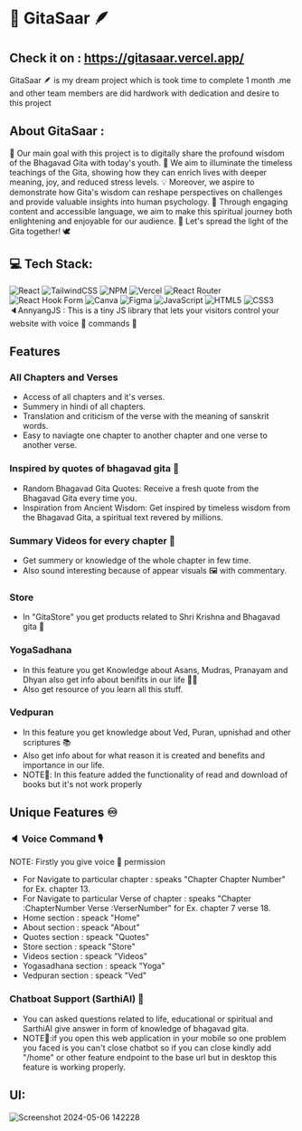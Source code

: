 # 🪈 GitaSaar 🪶

## Check it on : https://gitasaar.vercel.app/

GitaSaar 🪶 is my dream project which is took time to complete 1 month .me and other team members are did hardwork with dedication and desire to this project

## About GitaSaar : 

🌟 Our main goal with this project is to digitally share the profound wisdom of the Bhagavad Gita with today's youth. 📱 We aim to illuminate the timeless teachings of the Gita, showing how they can enrich lives with deeper meaning, joy, and reduced stress levels. 💡 Moreover, we aspire to demonstrate how Gita's wisdom can reshape perspectives on challenges and provide valuable insights into human psychology. 🧠 Through engaging content and accessible language, we aim to make this spiritual journey both enlightening and enjoyable for our audience. 🌺 Let's spread the light of the Gita together! 🕊️

## 💻 Tech Stack:
![React](https://img.shields.io/badge/react-%2320232a.svg?style=for-the-badge&logo=react&logoColor=%2361DAFB)
![TailwindCSS](https://img.shields.io/badge/tailwindcss-%2338B2AC.svg?style=for-the-badge&logo=tailwind-css&logoColor=white)
![NPM](https://img.shields.io/badge/NPM-%23CB3837.svg?style=for-the-badge&logo=npm&logoColor=white)
![Vercel](https://img.shields.io/badge/vercel-%23000000.svg?style=for-the-badge&logo=vercel&logoColor=white)
![React Router](https://img.shields.io/badge/React_Router-CA4245?style=for-the-badge&logo=react-router&logoColor=white) 
![React Hook Form](https://img.shields.io/badge/React%20Hook%20Form-%23EC5990.svg?style=for-the-badge&logo=reacthookform&logoColor=white)
![Canva](https://img.shields.io/badge/Canva-%2300C4CC.svg?style=for-the-badge&logo=Canva&logoColor=white) 
![Figma](https://img.shields.io/badge/figma-%23F24E1E.svg?style=for-the-badge&logo=figma&logoColor=white)
![JavaScript](https://img.shields.io/badge/javascript-%23323330.svg?style=for-the-badge&logo=javascript&logoColor=%23F7DF1E)
![HTML5](https://img.shields.io/badge/html5-%23E34F26.svg?style=for-the-badge&logo=html5&logoColor=white)
![CSS3](https://img.shields.io/badge/css3-%231572B6.svg?style=for-the-badge&logo=css3&logoColor=white)<br/>
🔈AnnyangJS : This is a tiny JS library that lets your visitors control your website with voice 🎤 commands 💬

## Features 

### All Chapters and Verses 
- Access of all chapters and it's verses.
- Summery in hindi of all chapters.
- Translation and criticism of the verse with the meaning of sanskrit words.
- Easy to naviagte one chapter to another chapter and one verse to another verse.
  
### Inspired by quotes of bhagavad gita 📙
- Random Bhagavad Gita Quotes: Receive a fresh quote from the Bhagavad Gita every time you.
- Inspiration from Ancient Wisdom: Get inspired by timeless wisdom from the Bhagavad Gita, a spiritual text revered by millions.

### Summary Videos for every chapter 🎥
- Get summery or knowledge of the whole chapter in few time.
- Also sound interesting because of appear visuals 🖼️ with commentary.

### Store
- In "GitaStore" you get products related to Shri Krishna and Bhagavad gita 🏬

### YogaSadhana
- In this feature you get Knowledge about Asans, Mudras, Pranayam and Dhyan also get info about benifits in our life 🧘🏻
- Also get resource of you learn all this stuff.  

### Vedpuran
- In this feature you get knowledge about Ved, Puran, upnishad and other scriptures 📚
- Also get info about for what reason it is created and benefits and importance in our life.
- NOTE👀: In this feature added the functionality of read and download of books but it's not work properly

## Unique Features ♾️

### 🔈 Voice Command 🎙️
NOTE: Firstly you give voice 🎤 permission
- For Navigate to particular chapter : speaks "Chapter Chapter Number" for Ex. chapter 13.
- For Navigate to particular Verse of chapter : speaks "Chapter :ChapterNumber Verse :VerserNumber" for Ex. chapter 7 verse 18.
- Home section : speack "Home"
- About section : speack "About"
- Quotes section : speack "Quotes"
- Store section : speack "Store"
- Videos section : speack "Videos"
- Yogasadhana section : speack "Yoga"
- Vedpuran section : speack "Ved"

### Chatboat Support (SarthiAI) 🤖
- You can asked questions related to life, educational or spiritual and SarthiAI give answer in form of knowledge of bhagavad gita.
- NOTE👀:if you open this web application in your mobile so one problem you faced is you can't close chatbot so if you can close kindly add "/home" or other feature endpoint to the base url but in desktop this feature is working properly.

## UI:
![Screenshot 2024-05-06 142228](https://github.com/Darshanjasani73/GitaSaar/assets/167104440/afe14d99-1303-439c-a19c-3a284d82401d)














